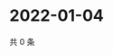 # 2022-01-04

共 0 条

<!-- BEGIN WEIBO -->
<!-- 最后更新时间 Tue Jan 04 2022 06:00:53 GMT+0800 (China Standard Time) -->

<!-- END WEIBO -->
